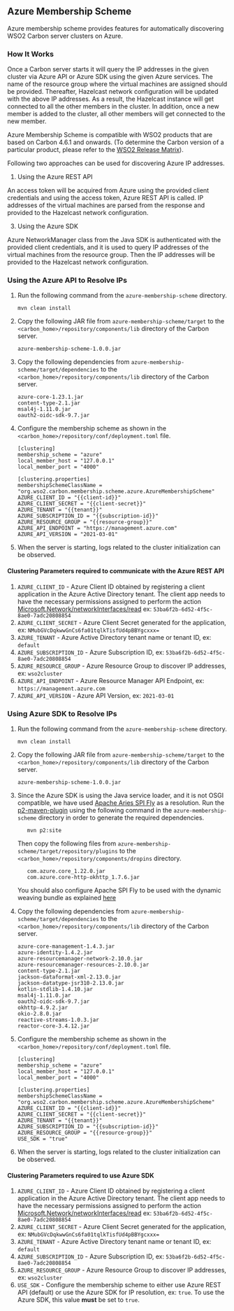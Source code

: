 ## Azure Membership Scheme

Azure membership scheme provides features for automatically discovering WSO2 Carbon server clusters on Azure.

### How It Works

Once a Carbon server starts it will query the IP addresses in the given cluster via Azure API or Azure SDK using the
given Azure services. The name of the resource group where the virtual machines are assigned should be provided.
Thereafter, Hazelcast network configuration will be updated with the above IP addresses. As a result, the Hazelcast
instance will get connected to all the other members in the cluster. In addition, once a new member is added to the
cluster, all other members will get connected to the new member.

Azure Membership Scheme is compatible with WSO2 products that are based on Carbon 4.6.1 and onwards. (To determine the
Carbon version of a particular product, please refer to
the [WSO2 Release Matrix](http://wso2.com/products/carbon/release-matrix/)).

Following two approaches can be used for discovering Azure IP addresses.

1. Using the Azure REST API

An access token will be acquired from Azure using the provided client credentials and using the access token, Azure REST
API is called. IP addresses of the virtual machines are parsed from the response and provided to the Hazelcast network
configuration.

3. Using the Azure SDK

Azure NetworkManager class from the Java SDK is authenticated with the provided client credentials, and it is used to
query IP addresses of the virtual machines from the resource group. Then the IP addresses will be provided to the
Hazelcast network configuration.

### Using the Azure API to Resolve IPs

1. Run the following command from the `azure-membership-scheme` directory.
   ```
   mvn clean install
   ```

2. Copy the following JAR file from `azure-membership-scheme/target` to the `<carbon_home>/repository/components/lib`
   directory of the Carbon server.
   ```
   azure-membership-scheme-1.0.0.jar
   ```

3. Copy the following dependencies from `azure-membership-scheme/target/dependencies` to the `<carbon_home>/repository/components/lib` directory of the Carbon server.
   ```
   azure-core-1.23.1.jar
   content-type-2.1.jar
   msal4j-1.11.0.jar
   oauth2-oidc-sdk-9.7.jar
   ```

4. Configure the membership scheme as shown in the `<carbon_home>/repository/conf/deployment.toml` file.

   ```
   [clustering]
   membership_scheme = "azure"
   local_member_host = "127.0.0.1"
   local_member_port = "4000"
      
   [clustering.properties]
   membershipSchemeClassName = "org.wso2.carbon.membership.scheme.azure.AzureMembershipScheme"
   AZURE_CLIENT_ID = "{{client-id}}"
   AZURE_CLIENT_SECRET = "{{client-secret}}"
   AZURE_TENANT = "{{tenant}}"
   AZURE_SUBSCRIPTION_ID = "{{subscription-id}}"
   AZURE_RESOURCE_GROUP = "{{resource-group}}"
   AZURE_API_ENDPOINT = "https://management.azure.com"
   AZURE_API_VERSION = "2021-03-01"
   ```

5. When the server is starting, logs related to the cluster initialization can be observed.

#### Clustering Parameters required to communicate with the Azure REST API

1. `AZURE_CLIENT_ID` - Azure Client ID obtained by registering a client application in the Azure Active Directory
   tenant. The client app needs to have the necessary permissions assigned to perform the action
   [Microsoft.Network/networkInterfaces/read](https://learn.microsoft.com/en-us/azure/role-based-access-control/resource-provider-operations#microsoftnetwork)
   ex: `53ba6f2b-6d52-4f5c-8ae0-7adc20808854`
2. `AZURE_CLIENT_SECRET` - Azure Client Secret generated for the application,
   ex: `NMubGVcDqkwwGnCs6fa01tqlkTisfUd4pBBYgcxxx=`
3. `AZURE_TENANT` - Azure Active Directory tenant name or tenant ID, ex: `default`
4. `AZURE_SUBSCRIPTION_ID` - Azure Subscription ID, ex: `53ba6f2b-6d52-4f5c-8ae0-7adc20808854`
5. `AZURE_RESOURCE_GROUP` - Azure Resource Group to discover IP addresses, ex: `wso2cluster`
6. `AZURE_API_ENDPOINT` - Azure Resource Manager API Endpoint, ex: `https://management.azure.com`
7. `AZURE_API_VERSION` - Azure API Version, ex: `2021-03-01`

### Using Azure SDK to Resolve IPs

1. Run the following command from the `azure-membership-scheme` directory.
   ```
   mvn clean install
   ```

2. Copy the following JAR file from `azure-membership-scheme/target` to the `<carbon_home>/repository/components/lib`
   directory of the Carbon server.
   ```
   azure-membership-scheme-1.0.0.jar
   ```

3. Since the Azure SDK is using the Java service loader, and it is not OSGI compatible, we have
   used [Apache Aries SPI Fly](https://aries.apache.org/documentation/modules/spi-fly.html) as a resolution. Run the
   [p2-maven-plugin](https://github.com/reficio/p2-maven-plugin) using the following command in
   the `azure-membership-scheme` directory in order to generate the required dependencies.
   ```
      mvn p2:site
   ```

   Then copy the following files from `azure-membership-scheme/target/repository/plugins` to
   the `<carbon_home>/repository/components/dropins` directory.
   ```
      com.azure.core_1.22.0.jar
      com.azure.core-http-okhttp_1.7.6.jar
   ```

   You should also configure Apache SPI Fly to be used with the dynamic weaving bundle as
   explained [here](https://aries.apache.org/documentation/modules/spi-fly.html#_usage_there_are_currently_two_ways_to_use_the_spi_fly_component)


4. Copy the following dependencies from `azure-membership-scheme/target/dependencies` to the `<carbon_home>/repository/components/lib` directory of the Carbon server.
   ```
   azure-core-management-1.4.3.jar
   azure-identity-1.4.2.jar
   azure-resourcemanager-network-2.10.0.jar
   azure-resourcemanager-resources-2.10.0.jar
   content-type-2.1.jar
   jackson-dataformat-xml-2.13.0.jar
   jackson-datatype-jsr310-2.13.0.jar
   kotlin-stdlib-1.4.10.jar
   msal4j-1.11.0.jar
   oauth2-oidc-sdk-9.7.jar
   okhttp-4.9.2.jar
   okio-2.8.0.jar
   reactive-streams-1.0.3.jar
   reactor-core-3.4.12.jar
   ```

5. Configure the membership scheme as shown in the `<carbon_home>/repository/conf/deployment.toml` file.

      ```
   [clustering]
   membership_scheme = "azure"
   local_member_host = "127.0.0.1"
   local_member_port = "4000"
   
   [clustering.properties]
   membershipSchemeClassName = "org.wso2.carbon.membership.scheme.azure.AzureMembershipScheme"
   AZURE_CLIENT_ID = "{{client-id}}"
   AZURE_CLIENT_SECRET = "{{client-secret}}"
   AZURE_TENANT = "{{tenant}}"
   AZURE_SUBSCRIPTION_ID = "{{subscription-id}}"
   AZURE_RESOURCE_GROUP = "{{resource-group}}"
   USE_SDK = "true"
   ```

6. When the server is starting, logs related to the cluster initialization can be observed.

#### Clustering Parameters required to use Azure SDK

1. `AZURE_CLIENT_ID` - Azure Client ID obtained by registering a client application in the Azure Active Directory
   tenant. The client app needs to have the necessary permissions assigned to perform the action
   [Microsoft.Network/networkInterfaces/read](https://learn.microsoft.com/en-us/azure/role-based-access-control/resource-provider-operations#microsoftnetwork)
   ex: `53ba6f2b-6d52-4f5c-8ae0-7adc20808854`
2. `AZURE_CLIENT_SECRET` - Azure Client Secret generated for the application,
   ex: `NMubGVcDqkwwGnCs6fa01tqlkTisfUd4pBBYgcxxx=`
3. `AZURE_TENANT` - Azure Active Directory tenant name or tenant ID, ex: `default`
4. `AZURE_SUBSCRIPTION_ID` - Azure Subscription ID, ex: `53ba6f2b-6d52-4f5c-8ae0-7adc20808854`
5. `AZURE_RESOURCE_GROUP` - Azure Resource Group to discover IP addresses, ex: `wso2cluster`
6. `USE_SDK` - Configure the membership scheme to either use Azure REST API (default) or use the Azure SDK for IP
   resolution, ex: `true`. To use the Azure SDK, this value **must** be set to `true`.
